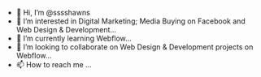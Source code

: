 - 👋 Hi, I’m @sssshawns
- 👀 I’m interested in Digital Marketing; Media Buying on Facebook and Web Design & Development...
- 🌱 I’m currently learning Webflow...
- 💞️ I’m looking to collaborate on Web Design & Development projects on Webflow...
- 📫 How to reach me ...

<!---
sssshawns/sssshawns is a ✨ special ✨ repository because its `README.md` (this file) appears on your GitHub profile.
You can click the Preview link to take a look at your changes.
--->
